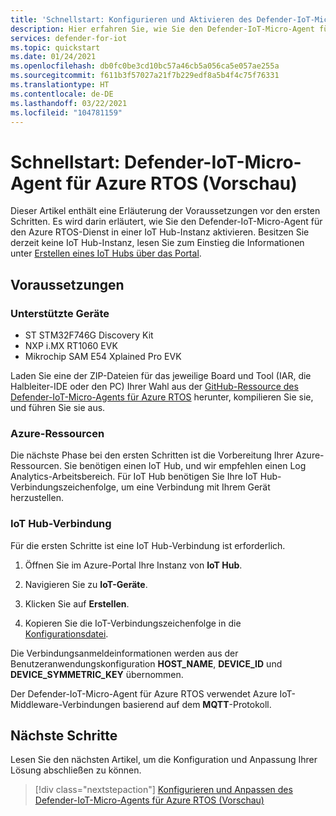 ```yaml
---
title: 'Schnellstart: Konfigurieren und Aktivieren des Defender-IoT-Micro-Agents für Azure RTOS'
description: Hier erfahren Sie, wie Sie den Defender-IoT-Micro-Agent für den Azure RTOS-Dienst in Ihre Azure IoT Hub-Instanz integrieren und darin aktivieren.
services: defender-for-iot
ms.topic: quickstart
ms.date: 01/24/2021
ms.openlocfilehash: db0fc0be3cd10bc57a46cb5a056ca5e057ae255a
ms.sourcegitcommit: f611b3f57027a21f7b229edf8a5b4f4c75f76331
ms.translationtype: HT
ms.contentlocale: de-DE
ms.lasthandoff: 03/22/2021
ms.locfileid: "104781159"
---
```

# <a name="quickstart-defender-iot-micro-agent-for-azure-rtos-preview"></a>Schnellstart: Defender-IoT-Micro-Agent für Azure RTOS (Vorschau)

Dieser Artikel enthält eine Erläuterung der Voraussetzungen vor den ersten Schritten. Es wird darin erläutert, wie Sie den Defender-IoT-Micro-Agent für den Azure RTOS-Dienst in einer IoT Hub-Instanz aktivieren. Besitzen Sie derzeit keine IoT Hub-Instanz, lesen Sie zum Einstieg die Informationen unter [Erstellen eines IoT Hubs über das Portal](../iot-hub/iot-hub-create-through-portal.md).

## <a name="prerequisites"></a>Voraussetzungen 

### <a name="supported-devices"></a>Unterstützte Geräte

- ST STM32F746G Discovery Kit
- NXP i.MX RT1060 EVK
- Mikrochip SAM E54 Xplained Pro EVK

Laden Sie eine der ZIP-Dateien für das jeweilige Board und Tool (IAR, die Halbleiter-IDE oder den PC) Ihrer Wahl aus der [GitHub-Ressource des Defender-IoT-Micro-Agents für Azure RTOS](https://github.com/azure-rtos/azure-iot-preview/releases) herunter, kompilieren Sie sie, und führen Sie sie aus.

### <a name="azure-resources"></a>Azure-Ressourcen

Die nächste Phase bei den ersten Schritten ist die Vorbereitung Ihrer Azure-Ressourcen. Sie benötigen einen IoT Hub, und wir empfehlen einen Log Analytics-Arbeitsbereich. Für IoT Hub benötigen Sie Ihre IoT Hub-Verbindungszeichenfolge, um eine Verbindung mit Ihrem Gerät herzustellen. 
  
### <a name="iot-hub-connection"></a>IoT Hub-Verbindung

Für die ersten Schritte ist eine IoT Hub-Verbindung ist erforderlich. 

1. Öffnen Sie im Azure-Portal Ihre Instanz von **IoT Hub**.

1. Navigieren Sie zu **IoT-Geräte**.

1. Klicken Sie auf **Erstellen**.

1. Kopieren Sie die IoT-Verbindungszeichenfolge in die [Konfigurationsdatei](how-to-azure-rtos-security-module.md).

Die Verbindungsanmeldeinformationen werden aus der Benutzeranwendungskonfiguration **HOST_NAME**, **DEVICE_ID** und **DEVICE_SYMMETRIC_KEY** übernommen.

Der Defender-IoT-Micro-Agent für Azure RTOS verwendet Azure IoT-Middleware-Verbindungen basierend auf dem **MQTT**-Protokoll.

## <a name="next-steps"></a>Nächste Schritte

Lesen Sie den nächsten Artikel, um die Konfiguration und Anpassung Ihrer Lösung abschließen zu können.

> [!div class="nextstepaction"]
> [Konfigurieren und Anpassen des Defender-IoT-Micro-Agents für Azure RTOS (Vorschau)](how-to-azure-rtos-security-module.md)
